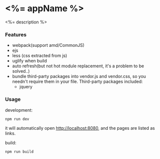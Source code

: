 # <%= appName %>
<%= description %>

### Features
* webpack(support amd/CommonJS)
* ejs
* less (css extracted from js)
* uglify when build
* auto refresh(but not hot module replacement, it's a problem to be solved..)
* bundle third-party packages into vendor.js and vendor.css, so you needn't require them in your file. Third-party packages included:
    * jquery



### Usage

development:

```bash
npm run dev
```

it will automatically open [http://localhost:8080](http://localhost:8080), and the pages are listed as links.

build:

```bash
npm run build
```
